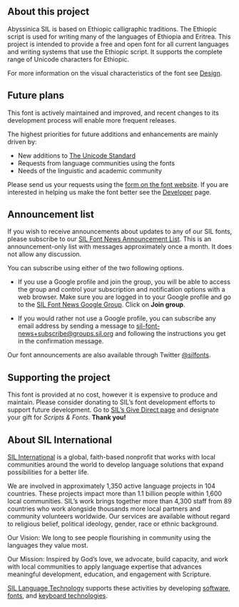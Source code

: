 
## About this project

Abyssinica SIL is based on Ethiopic calligraphic traditions. The Ethiopic script is used for writing many of the languages of Ethiopia and Eritrea. This project is intended to provide a free and open font for all current languages and writing systems that use the Ethiopic script. It supports the complete range of Unicode characters for Ethiopic.  

For more information on the visual characteristics of the font see [Design](design).


## Future plans

This font is actively maintained and improved, and recent changes to its development process will enable more frequent releases.

The highest priorities for future additions and enhancements are mainly driven by:

- New additions to [The Unicode Standard](https://unicode.org/)
- Requests from language communities using the fonts
- Needs of the linguistic and academic community

Please send us your requests using the [form on the font website](https://software.sil.org/abyssinica/about/contact/). If you are interested in helping us make the font better see the [Developer](developer) page.

## Announcement list

If you wish to receive announcements about updates to any of our SIL fonts, please subscribe to our [SIL Font News Announcement List](https://groups.google.com/a/groups.sil.org/forum/#!forum/sil-font-news). This is an announcement-only list with messages approximately once a month. It does not allow any discussion.

You can subscribe using either of the two following options.

- If you use a Google profile and join the group, you will be able to access the group and control your subscription and notification options with a web browser. Make sure you are logged in to your Google profile and go to the [SIL Font News Google Group](https://groups.google.com/a/groups.sil.org/forum/#!forum/sil-font-news). Click on **Join group**.

- If you would rather not use a Google profile, you can subscribe any email address by sending a message to [sil-font-news+subscribe@groups.sil.org](mailto:sil-font-news+subscribe@groups.sil.org) and following the instructions you get in the confirmation message.

Our font announcements are also available through Twitter [@silfonts](https://twitter.com/silfonts).

## Supporting the project

This font is  provided at no cost, however it is expensive to produce and maintain. Please consider donating to SIL’s font development efforts to support future development. Go to [SIL’s Give Direct page](https://donate.givedirect.org/?cid=13536&n=206909) and designate your gift for _Scripts & Fonts_. **Thank you!** 

## About SIL International

[SIL International](https://www.sil.org/) is a global, faith-based nonprofit that works with local communities around the world to develop language solutions that expand possibilities for a better life. 

We are involved in approximately 1,350 active language projects in 104 countries. These projects impact more than 1.1 billion people within 1,600 local communities. SIL’s work brings together more than 4,300 staff from 89 countries who work alongside thousands more local partners and community volunteers worldwide. Our services are available without regard to religious belief, political ideology, gender, race or ethnic background.

Our Vision: We long to see people flourishing in community using the languages they value most. 

Our Mission: Inspired by God’s love, we advocate, build capacity, and work with local communities to apply language expertise that advances meaningful development, education, and engagement with Scripture.

[SIL Language Technology](https://software.sil.org/) supports these activities by developing [software](https://software.sil.org/products/), [fonts](https://software.sil.org/fonts/), and [keyboard technologies](https://keyman.com/).
